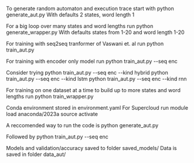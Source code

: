 To generate random automaton and execution trace start with 
python generate_aut.py 
With defaults 2 states, word length 1

For a big loop over many states and word lengths run 
python generate_wrapper.py 
With defaults states from 1-20 and word length 1-20

For training with seq2seq tranformer of Vaswani et. al run
python train_aut.py 

For training with encoder only model run 
python train_aut.py --seq enc 

Consider trying 
python train_aut.py --seq enc --kind hybrid
python train_aut.py --seq enc --kind lstm 
python train_aut.py --seq enc --kind rnn

For training on one dataset at a time to build up to more states and word lengths run 
python train_wrapper.py 

Conda environment stored in environment.yaml
For Supercloud run 
module load anaconda/2023a
source activate <environment name> 

A reccomended way to run the code is 
python generate_aut.py 

Followed by 
python train_aut.py --seq enc

Models and validation/accuracy saved to folder saved_models/ 
Data is saved in folder data_aut/ 
